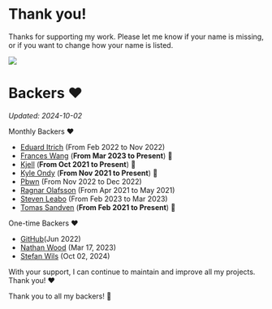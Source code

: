 Thank you!
============

Thanks for supporting my work. Please let me know if your name is missing, or
if you want to change how your name is listed.

<img src="https://github.githubassets.com/images/modules/site/sponsors/pixel-mona-heart.gif">

Backers :heart:
===============


*Updated: 2024-10-02*

Monthly Backers :heart:

- [Eduard Itrich](https://github.com/itrich) (From Feb 2022 to Nov 2022)
- [Frances Wang](https://github.com/franceswy) (**From Mar 2023 to Present**) 🏃
- [Kjell](https://github.com/KjellMorgenstern) (**From Oct 2021 to Present**) 🏃
- [Kyle Ondy](https://github.com/KyleOndy) (**From Nov 2021 to Present**) 🏃
- [Pbwn](https://github.com/pbwn) (From Nov 2022 to Dec 2022)
- [Ragnar Olafsson](https://github.com/roo1989) (From Apr 2021 to May 2021)
- [Steven Leabo](https://github.com/leabs) (From Feb 2023 to Mar 2023)
- [Tomas Sandven](https://github.com/Hubro) (**From Feb 2021 to Present**) 🏃

One-time Backers :heart:

- [GitHub](https://github.blog/2022-06-24-thank-you-to-our-maintainers/)(Jun 2022)
- [Nathan Wood](https://github.com/woodnathan) (Mar 17, 2023)
- [Stefan Wils](https://github.com/swils) (Oct 02, 2024)

With your support, I can continue to maintain and improve all my projects.
Thank you! :heart:

Thank you to all my backers! 🙏
